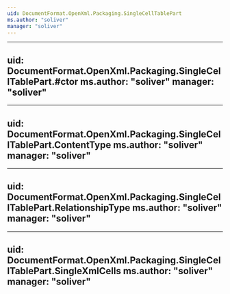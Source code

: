 ```yaml
---
uid: DocumentFormat.OpenXml.Packaging.SingleCellTablePart
ms.author: "soliver"
manager: "soliver"
---
```


---
uid: DocumentFormat.OpenXml.Packaging.SingleCellTablePart.#ctor
ms.author: "soliver"
manager: "soliver"
---

---
uid: DocumentFormat.OpenXml.Packaging.SingleCellTablePart.ContentType
ms.author: "soliver"
manager: "soliver"
---

---
uid: DocumentFormat.OpenXml.Packaging.SingleCellTablePart.RelationshipType
ms.author: "soliver"
manager: "soliver"
---

---
uid: DocumentFormat.OpenXml.Packaging.SingleCellTablePart.SingleXmlCells
ms.author: "soliver"
manager: "soliver"
---
